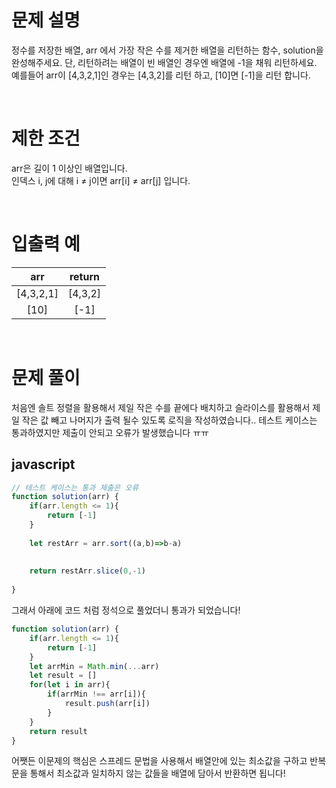 # 문제 설명

정수를 저장한 배열, arr 에서 가장 작은 수를 제거한 배열을 리턴하는 함수, solution을 완성해주세요. 단, 리턴하려는 배열이 빈 배열인 경우엔 배열에 -1을 채워 리턴하세요. 예를들어 arr이 [4,3,2,1]인 경우는 [4,3,2]를 리턴 하고, [10]면 [-1]을 리턴 합니다.

<br />

# 제한 조건

arr은 길이 1 이상인 배열입니다. <br />
인덱스 i, j에 대해 i ≠ j이면 arr[i] ≠ arr[j] 입니다.

<br />

# 입출력 예

|    arr    | return  |
| :-------: | :-----: |
| [4,3,2,1] | [4,3,2] |
|   [10]    |  [-1]   |

<br />

# 문제 풀이

처음엔 솔트 정렬을 활용해서 제일 작은 수를 끝에다 배치하고 슬라이스를 활용해서 제일 작은 값 빼고 나머지가 출력 될수 있도록 로직을 작성하였습니다.. 테스트 케이스는 통과하였지만 제출이 안되고 오류가 발생했습니다 ㅠㅠ


## javascript

```js
// 테스트 케이스는 통과 제출은 오류
function solution(arr) {
    if(arr.length <= 1){
        return [-1]
    }
    
    let restArr = arr.sort((a,b)=>b-a)
 
 
    return restArr.slice(0,-1)
 
}
```
그래서 아래에 코드 처럼 정석으로 풀었더니 통과가 되었습니다!

```js
function solution(arr) {
    if(arr.length <= 1){
        return [-1]
    }
    let arrMin = Math.min(...arr)
    let result = []
    for(let i in arr){
        if(arrMin !== arr[i]){
            result.push(arr[i])
        }
    }
    return result
}
```
어쨋든 이문제의 핵심은 스프레드 문법을 사용해서 배열안에 있는 최소값을 구하고 반복문을 통해서 최소값과 일치하지 않는 값들을 배열에 담아서 반환하면 됩니다! 